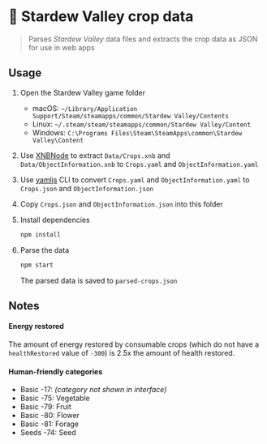 # :seedling: Stardew Valley crop data

> Parses *Stardew Valley* data files and extracts the crop data as JSON for use in web apps

## Usage

1. Open the Stardew Valley game folder
   * macOS: `~/Library/Application Support/Steam/steamapps/common/Stardew Valley/Contents`
   * Linux: `~/.steam/steam/steamapps/common/Stardew Valley/Content`
   * Windows: `C:\Programs Files\Steam\SteamApps\common\Stardew Valley\Content`
1. Use [XNBNode](https://github.com/draivin/XNBNode) to extract `Data/Crops.xnb` and `Data/ObjectInformation.xnb` to `Crops.yaml` and `ObjectInformation.yaml`
1. Use [yamljs](https://www.npmjs.com/package/yamljs) CLI to convert `Crops.yaml` and `ObjectInformation.yaml` to `Crops.json` and `ObjectInformation.json`
1. Copy `Crops.json` and `ObjectInformation.json` into this folder
1. Install dependencies

   ```sh
   npm install
   ```

1. Parse the data

   ```sh
   npm start
   ```

   The parsed data is saved to `parsed-crops.json`

## Notes

#### Energy restored

The amount of energy restored by consumable crops (which do not have a `healthRestored` value of `-300`) is 2.5x the amount of health restored.

#### Human-friendly categories

* Basic -17: *(category not shown in interface)*
* Basic -75: Vegetable
* Basic -79: Fruit
* Basic -80: Flower
* Basic -81: Forage
* Seeds -74: Seed
